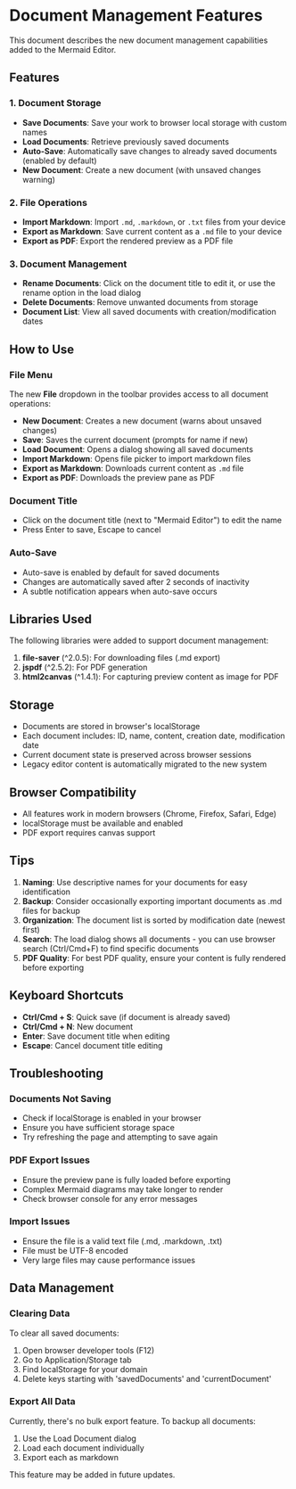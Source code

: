 # Document Management Features

This document describes the new document management capabilities added to the Mermaid Editor.

## Features

### 1. Document Storage
- **Save Documents**: Save your work to browser local storage with custom names
- **Load Documents**: Retrieve previously saved documents
- **Auto-Save**: Automatically save changes to already saved documents (enabled by default)
- **New Document**: Create a new document (with unsaved changes warning)

### 2. File Operations
- **Import Markdown**: Import `.md`, `.markdown`, or `.txt` files from your device
- **Export as Markdown**: Save current content as a `.md` file to your device
- **Export as PDF**: Export the rendered preview as a PDF file

### 3. Document Management
- **Rename Documents**: Click on the document title to edit it, or use the rename option in the load dialog
- **Delete Documents**: Remove unwanted documents from storage
- **Document List**: View all saved documents with creation/modification dates

## How to Use

### File Menu
The new **File** dropdown in the toolbar provides access to all document operations:

- **New Document**: Creates a new document (warns about unsaved changes)
- **Save**: Saves the current document (prompts for name if new)
- **Load Document**: Opens a dialog showing all saved documents
- **Import Markdown**: Opens file picker to import markdown files
- **Export as Markdown**: Downloads current content as `.md` file
- **Export as PDF**: Downloads the preview pane as PDF

### Document Title
- Click on the document title (next to "Mermaid Editor") to edit the name
- Press Enter to save, Escape to cancel

### Auto-Save
- Auto-save is enabled by default for saved documents
- Changes are automatically saved after 2 seconds of inactivity
- A subtle notification appears when auto-save occurs

## Libraries Used

The following libraries were added to support document management:

1. **file-saver** (^2.0.5): For downloading files (.md export)
2. **jspdf** (^2.5.2): For PDF generation
3. **html2canvas** (^1.4.1): For capturing preview content as image for PDF

## Storage

- Documents are stored in browser's localStorage
- Each document includes: ID, name, content, creation date, modification date
- Current document state is preserved across browser sessions
- Legacy editor content is automatically migrated to the new system

## Browser Compatibility

- All features work in modern browsers (Chrome, Firefox, Safari, Edge)
- localStorage must be available and enabled
- PDF export requires canvas support

## Tips

1. **Naming**: Use descriptive names for your documents for easy identification
2. **Backup**: Consider occasionally exporting important documents as .md files for backup
3. **Organization**: The document list is sorted by modification date (newest first)
4. **Search**: The load dialog shows all documents - you can use browser search (Ctrl/Cmd+F) to find specific documents
5. **PDF Quality**: For best PDF quality, ensure your content is fully rendered before exporting

## Keyboard Shortcuts

- **Ctrl/Cmd + S**: Quick save (if document is already saved)
- **Ctrl/Cmd + N**: New document
- **Enter**: Save document title when editing
- **Escape**: Cancel document title editing

## Troubleshooting

### Documents Not Saving
- Check if localStorage is enabled in your browser
- Ensure you have sufficient storage space
- Try refreshing the page and attempting to save again

### PDF Export Issues
- Ensure the preview pane is fully loaded before exporting
- Complex Mermaid diagrams may take longer to render
- Check browser console for any error messages

### Import Issues
- Ensure the file is a valid text file (.md, .markdown, .txt)
- File must be UTF-8 encoded
- Very large files may cause performance issues

## Data Management

### Clearing Data
To clear all saved documents:
1. Open browser developer tools (F12)
2. Go to Application/Storage tab
3. Find localStorage for your domain
4. Delete keys starting with 'savedDocuments' and 'currentDocument'

### Export All Data
Currently, there's no bulk export feature. To backup all documents:
1. Use the Load Document dialog
2. Load each document individually
3. Export each as markdown

This feature may be added in future updates.
